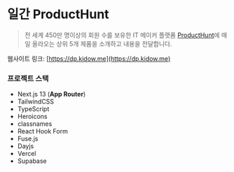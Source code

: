 # 일간 ProductHunt

> 전 세계 450만 명이상의 회원 수를 보유한 IT 메이커 플랫폼 [ProductHunt](https://producthunt.com)에 매일 올라오는 상위 5개 제품을 소개하고 내용을 전달합니다.

웹사이트 링크: [https://dp.kidow.me](https://dp.kidow.me)

### 프로젝트 스택

- Next.js 13 (**App Router**)
- TailwindCSS
- TypeScript
- Heroicons
- classnames
- React Hook Form
- Fuse.js
- Dayjs
- Vercel
- Supabase
